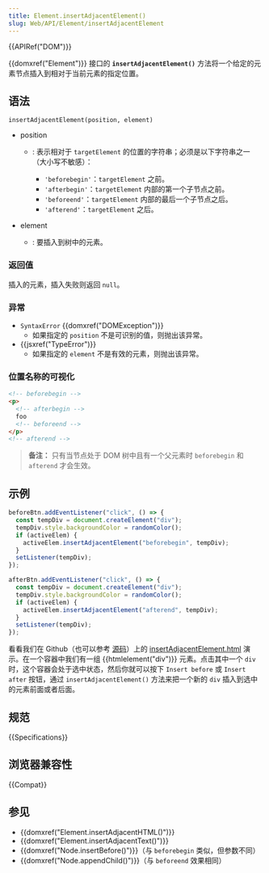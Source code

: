 ```yaml
---
title: Element.insertAdjacentElement()
slug: Web/API/Element/insertAdjacentElement
---
```


{{APIRef("DOM")}}

{{domxref("Element")}} 接口的 **`insertAdjacentElement()`** 方法将一个给定的元素节点插入到相对于当前元素的指定位置。

## 语法

```js-nolint
insertAdjacentElement(position, element)
```

- position

  - : 表示相对于 `targetElement` 的位置的字符串；必须是以下字符串之一（大小写不敏感）：

    - `'beforebegin'`：`targetElement` 之前。
    - `'afterbegin'`：`targetElement` 内部的第一个子节点之前。
    - `'beforeend'`：`targetElement` 内部的最后一个子节点之后。
    - `'afterend'`：`targetElement` 之后。

- element
  - : 要插入到树中的元素。

### 返回值

插入的元素，插入失败则返回 `null`。

### 异常

- `SyntaxError` {{domxref("DOMException")}}
  - 如果指定的 `position` 不是可识别的值，则抛出该异常。
- {{jsxref("TypeError")}}
  - 如果指定的 `element` 不是有效的元素，则抛出该异常。

### 位置名称的可视化

```html
<!-- beforebegin -->
<p>
  <!-- afterbegin -->
  foo
  <!-- beforeend -->
</p>
<!-- afterend -->
```

> **备注：** 只有当节点处于 DOM 树中且有一个父元素时 `beforebegin` 和 `afterend` 才会生效。

## 示例

```js
beforeBtn.addEventListener("click", () => {
  const tempDiv = document.createElement("div");
  tempDiv.style.backgroundColor = randomColor();
  if (activeElem) {
    activeElem.insertAdjacentElement("beforebegin", tempDiv);
  }
  setListener(tempDiv);
});

afterBtn.addEventListener("click", () => {
  const tempDiv = document.createElement("div");
  tempDiv.style.backgroundColor = randomColor();
  if (activeElem) {
    activeElem.insertAdjacentElement("afterend", tempDiv);
  }
  setListener(tempDiv);
});
```

看看我们在 Github（也可以参考 [源码](https://github.com/mdn/dom-examples/blob/main/insert-adjacent/insertAdjacentElement.html)）上的 [insertAdjacentElement.html](https://mdn.github.io/dom-examples/insert-adjacent/insertAdjacentElement.html) 演示。在一个容器中我们有一组 {{htmlelement("div")}} 元素。点击其中一个 `div` 时，这个容器会处于选中状态，然后你就可以按下 `Insert before` 或 `Insert after` 按钮，通过 `insertAdjacentElement()` 方法来把一个新的 `div` 插入到选中的元素前面或者后面。

## 规范

{{Specifications}}

## 浏览器兼容性

{{Compat}}

## 参见

- {{domxref("Element.insertAdjacentHTML()")}}
- {{domxref("Element.insertAdjacentText()")}}
- {{domxref("Node.insertBefore()")}}（与 `beforebegin` 类似，但参数不同）
- {{domxref("Node.appendChild()")}}（与 `beforeend` 效果相同）
